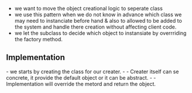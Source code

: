 - we want to move the object creational logic to seperate class
- we use this pattern when we do not know in advance which class we may need to instanciate before hand & also to allowed to be added to the system and handle there creation without affecting client code.
- we let the subclass to decide which object to instansiate by overrriding the factory method.



<h2> Implementation</h2>
-  we starts by creating the class for our creater.
-  -  Creater itself can se concrete, it provide the default object or it can be abstract.
-  -  Implementation will override the metord and return the object.

